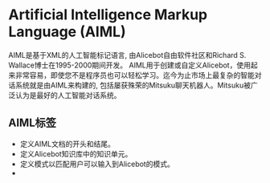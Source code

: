 # Artificial Intelligence Markup Language (AIML)

AIML是基于XML的人工智能标记语言, 由Alicebot自由软件社区和Richard S. Wallace博士在1995-2000期间开发。 AIML用于创建或自定义Alicebot，使用起来非常容易，即使您不是程序员也可以轻松学习。迄今为止市场上最复杂的智能对话系统就是由AIML来构建的, 包括屡获殊荣的Mitsuku聊天机器人。Mitsuku被广泛认为是最好的人工智能对话系统。

## AIML标签

* <aiml> 定义AIML文档的开头和结尾。
* <category> 定义Alicebot知识库中的知识单元。
* <pattern> 定义模式以匹配用户可以输入到Alicebot的模式。
* <template> 定义Alicebot对用户输入的响应。
   
AIML文件范例：
```
<aiml version = "1.0.1" encoding = "UTF-8"?>
   <category>
      <pattern> Hi Alice </pattern>

      <template>
         Hello XXX!
      </template>

   </category>
</aiml>
```

## Refers

* https://pandorabots.com/docs/aiml-basics/

